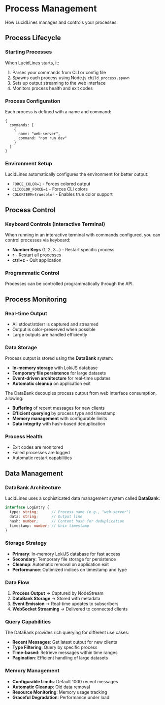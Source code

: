 # Process Management

How LucidLines manages and controls your processes.

## Process Lifecycle

### Starting Processes

When LucidLines starts, it:

1. Parses your commands from CLI or config file
2. Spawns each process using Node.js `child_process.spawn`
3. Sets up output streaming to the web interface
4. Monitors process health and exit codes

### Process Configuration

Each process is defined with a name and command:

```json5
{
  commands: [
    {
      name: "web-server",
      command: "npm run dev"
    }
  ]
}
```

### Environment Setup

LucidLines automatically configures the environment for better output:

- `FORCE_COLOR=1` - Forces colored output
- `CLICOLOR_FORCE=1` - Forces CLI colors
- `COLORTERM=truecolor` - Enables true color support

## Process Control

### Keyboard Controls (Interactive Terminal)

When running in an interactive terminal with commands configured, you can control processes via keyboard:

- **Number Keys** (1, 2, 3...) - Restart specific process
- **r** - Restart all processes
- **ctrl+c** - Quit application

### Programmatic Control

Processes can be controlled programmatically through the API.

## Process Monitoring

### Real-time Output

- All stdout/stderr is captured and streamed
- Output is color-preserved when possible
- Large outputs are handled efficiently

### Data Storage

Process output is stored using the **DataBank** system:

- **In-memory storage** with LokiJS database
- **Temporary file persistence** for large datasets
- **Event-driven architecture** for real-time updates
- **Automatic cleanup** on application exit

The DataBank decouples process output from web interface consumption, allowing:

- **Buffering** of recent messages for new clients
- **Efficient querying** by process type and timestamp
- **Memory management** with configurable limits
- **Data integrity** with hash-based deduplication

### Process Health

- Exit codes are monitored
- Failed processes are logged
- Automatic restart capabilities

## Data Management

### DataBank Architecture

LucidLines uses a sophisticated data management system called **DataBank**:

```typescript
interface LogEntry {
  type: string;      // Process name (e.g., "web-server")
  data: string;      // Output line
  hash: number;      // Content hash for deduplication
  timestamp: number; // Unix timestamp
}
```

### Storage Strategy

- **Primary**: In-memory LokiJS database for fast access
- **Secondary**: Temporary file storage for persistence
- **Cleanup**: Automatic removal on application exit
- **Performance**: Optimized indices on timestamp and type

### Data Flow

1. **Process Output** → Captured by NodeStream
2. **DataBank Storage** → Stored with metadata
3. **Event Emission** → Real-time updates to subscribers
4. **WebSocket Streaming** → Delivered to connected clients

### Query Capabilities

The DataBank provides rich querying for different use cases:

- **Recent Messages**: Get latest output for new clients
- **Type Filtering**: Query by specific process
- **Time-based**: Retrieve messages within time ranges
- **Pagination**: Efficient handling of large datasets

### Memory Management

- **Configurable Limits**: Default 1000 recent messages
- **Automatic Cleanup**: Old data removal
- **Resource Monitoring**: Memory usage tracking
- **Graceful Degradation**: Performance under load